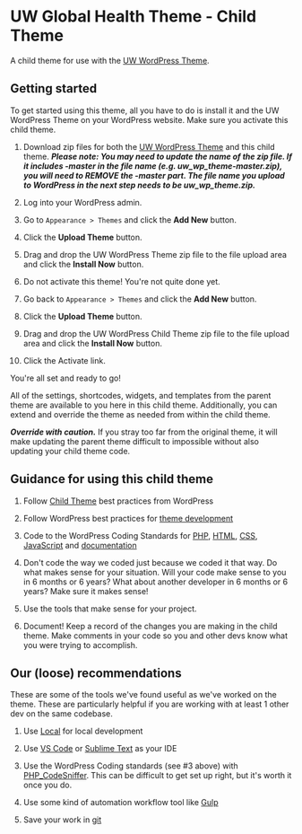 # UW Global Health Theme - Child Theme

A child theme for use with the [UW WordPress Theme](https://github.com/uweb/uw_wp_theme).

## Getting started

To get started using this theme, all you have to do is install it and the UW WordPress Theme on your WordPress website. Make sure you activate this child theme.

1. Download zip files for both the [UW WordPress Theme](https://github.com/uweb/uw_wp_theme) and this child theme. **_Please note: You may need to update the name of the zip file. If it includes -master in the file name (e.g. uw_wp_theme-master.zip), you will need to REMOVE the -master part. The file name you upload to WordPress in the next step needs to be uw_wp_theme.zip._**

2. Log into your WordPress admin.

3. Go to `Appearance > Themes` and click the **Add New** button.

4. Click the **Upload Theme** button.

5. Drag and drop the UW WordPress Theme zip file to the file upload area and click the **Install Now** button.

6. Do not activate this theme! You're not quite done yet.

7. Go back to `Appearance > Themes` and click the **Add New** button.

8. Click the **Upload Theme** button.

9.  Drag and drop the UW WordPress Child Theme zip file to the file upload area and click the **Install Now** button.

10. Click the Activate link.

You're all set and ready to go!

All of the settings, shortcodes, widgets, and templates from the parent theme are available to you here in this child theme. Additionally, you can extend and override the theme as needed from within the child theme.

**_Override with caution._** If you stray too far from the original theme, it will make updating the parent theme difficult to impossible without also updating your child theme code.

## Guidance for using this child theme

1. Follow [Child Theme](https://developer.wordpress.org/themes/advanced-topics/child-themes/) best practices from WordPress

2. Follow WordPress best practices for [theme development](https://codex.wordpress.org/Theme_Development)

3. Code to the WordPress Coding Standards for [PHP](https://developer.wordpress.org/coding-standards/wordpress-coding-standards/php/), [HTML](https://developer.wordpress.org/coding-standards/wordpress-coding-standards/html/), [CSS](https://developer.wordpress.org/coding-standards/wordpress-coding-standards/css/), [JavaScript](https://developer.wordpress.org/coding-standards/wordpress-coding-standards/javascript/) and [documentation](https://developer.wordpress.org/coding-standards/inline-documentation-standards/)

4. Don't code the way we coded just because we coded it that way. Do what makes sense for your situation. Will your code make sense to you in 6 months or 6 years? What about another developer in 6 months or 6 years? Make sure it makes sense!

5. Use the tools that make sense for your project.

6. Document! Keep a record of the changes you are making in the child theme. Make comments in your code so you and other devs know what you were trying to accomplish.

## Our (loose) recommendations

These are some of the tools we've found useful as we've worked on the theme. These are particularly helpful if you are working with at least 1 other dev on the same codebase.

1. Use [Local](https://localwp.com/) for local development

2. Use [VS Code](https://code.visualstudio.com/) or [Sublime Text](https://www.sublimetext.com/) as your IDE

3. Use the WordPress Coding standards (see #3 above) with [PHP_CodeSniffer](https://github.com/squizlabs/PHP_CodeSniffer). This can be difficult to get set up right, but it's worth it once you do.

4. Use some kind of automation workflow tool like [Gulp](https://gulpjs.com/)

5. Save your work in [git](https://git-scm.com/)
